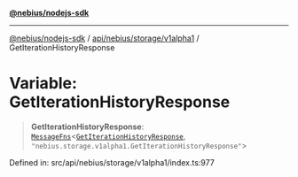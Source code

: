 [**@nebius/nodejs-sdk**](../../../../../README.md)

---

[@nebius/nodejs-sdk](../../../../../README.md) / [api/nebius/storage/v1alpha1](../README.md) / GetIterationHistoryResponse

# Variable: GetIterationHistoryResponse

> **GetIterationHistoryResponse**: [`MessageFns`](../../../../../runtime/protos/core/interfaces/MessageFns.md)\<[`GetIterationHistoryResponse`](../interfaces/GetIterationHistoryResponse.md), `"nebius.storage.v1alpha1.GetIterationHistoryResponse"`\>

Defined in: src/api/nebius/storage/v1alpha1/index.ts:977
